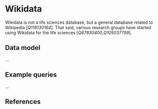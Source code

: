 # Wikidata

Wikidata is not a life sciences database, but a general database related to Wikipedia [<cite>Q118130164</cite>]. That said,
various research groups have started using Wikidata for the life sciences [<cite>Q87830400</cite>,<cite>Q105037759</cite>].

## Data model

...

## Example queries

...

## References

<references/>
